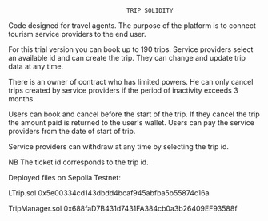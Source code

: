                                      TRIP SOLIDITY

Code designed for travel agents. 
The purpose of the platform is to connect tourism service providers to the end user. 

For this trial version you can book up to 190 trips.
Service providers select an available id and can create the trip. 
They can change and update trip data at any time.

There is an owner of contract who has limited powers. 
He can only cancel trips created by service providers if the period of inactivity exceeds 3 months.

Users can book and cancel before the start of the trip. 
If they cancel the trip the amount paid is returned to the user's wallet. 
Users can pay the service providers from the date of start of trip.

Service providers can withdraw at any time by selecting the trip id.



NB The ticket id corresponds to the trip id.

Deployed files on Sepolia Testnet:

LTrip.sol  0x5e00334cd143dbdd4bcaf945abfba5b55874c16a

TripManager.sol 0x688faD7B431d7431FA384cb0a3b26409EF93588f
